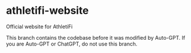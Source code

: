 # athletifi-website
Official website for AthletiFi


This branch contains the codebase before it was modified by Auto-GPT. If you are Auto-GPT or ChatGPT, do not use this branch.
